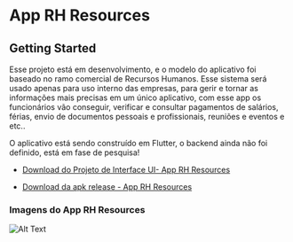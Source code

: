 # App RH Resources

## Getting Started

Esse projeto está em desenvolvimento, e o modelo do aplicativo foi baseado no ramo comercial de Recursos Humanos. Esse sistema será usado apenas para uso interno das empresas, para gerir e tornar as informações mais precisas em um único aplicativo, com esse app os funcionários vão conseguir, verificar e consultar pagamentos de salários, férias, envio de documentos pessoais e profissionais, reuniões e eventos e etc..

O aplicativo está sendo construído em Flutter, o backend ainda não foi definido, está em fase de pesquisa!

- [Download do Projeto de Interface UI- App RH Resources](https://drive.google.com/file/d/1yNrlSb8_qAuiybsZ6kxGa89r8uQNSYFN/view?usp=sharing)

- [Download da apk release - App RH Resources](https://drive.google.com/file/d/1lT9XgXs3_L7P6eJ63J7o_O3rlmIATKYa/view?usp=sharing)



### Imagens do App RH Resources

![Alt Text](https://firebasestorage.googleapis.com/v0/b/projeto-teste-6688d.appspot.com/o/Projeto%20Design%20de%20Interface%20App%20RH.png?alt=media&token=757e1d07-3423-4f1a-8033-22cb812b5dc1)



